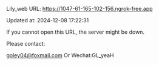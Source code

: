 Lily_web URL: https://1047-61-165-102-156.ngrok-free.app

Updated at: 2024-12-08 17:22:31

If you cannot open this URL, the server might be down.

Please contact: 

goley04@foxmail.com Or Wechat:GL_yeaH